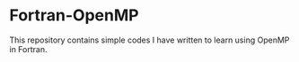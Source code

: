 # Fortran-OpenMP
This repository contains simple codes I have written to learn using OpenMP in Fortran.   
